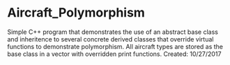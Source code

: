 # Aircraft_Polymorphism
Simple C++ program that demonstrates the use of an abstract base class and inheritence to several concrete derived classes that override virtual functions to demonstrate polymorphism.  All aircraft types are stored as the base class in a vector with overridden print functions.  Created: 10/27/2017
